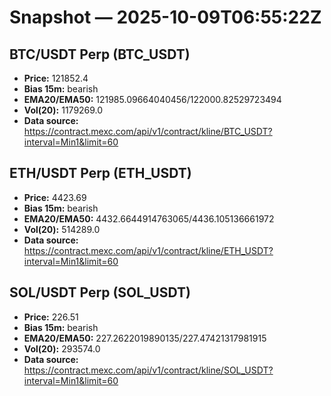 # Snapshot — 2025-10-09T06:55:22Z

## BTC/USDT Perp (BTC_USDT)
- **Price:** 121852.4
- **Bias 15m:** bearish
- **EMA20/EMA50:** 121985.09664040456/122000.82529723494
- **Vol(20):** 1179269.0
- **Data source:** https://contract.mexc.com/api/v1/contract/kline/BTC_USDT?interval=Min1&limit=60

## ETH/USDT Perp (ETH_USDT)
- **Price:** 4423.69
- **Bias 15m:** bearish
- **EMA20/EMA50:** 4432.6644914763065/4436.105136661972
- **Vol(20):** 514289.0
- **Data source:** https://contract.mexc.com/api/v1/contract/kline/ETH_USDT?interval=Min1&limit=60

## SOL/USDT Perp (SOL_USDT)
- **Price:** 226.51
- **Bias 15m:** bearish
- **EMA20/EMA50:** 227.2622019890135/227.47421317981915
- **Vol(20):** 293574.0
- **Data source:** https://contract.mexc.com/api/v1/contract/kline/SOL_USDT?interval=Min1&limit=60
